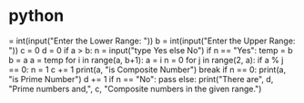 # python
 = int(input("Enter the Lower Range: "))
b = int(input("Enter the Upper Range: "))
c = 0
d = 0
if a > b:
    n = input("type Yes else No")
    if n == "Yes":
        temp = b
        b = a
        a = temp
for i in range(a, b+1):
    a = i
    n = 0
    for j in range(2, a):
        if a % j == 0:
            n = 1
            c += 1
            print(a, "is Composite Number")
            break
    if n == 0:
        print(a, "is Prime Number")
        d += 1
    if n == "No":
        pass
else:
    print("There are", d, "Prime numbers and,", c, "Composite numbers in the given range.")
